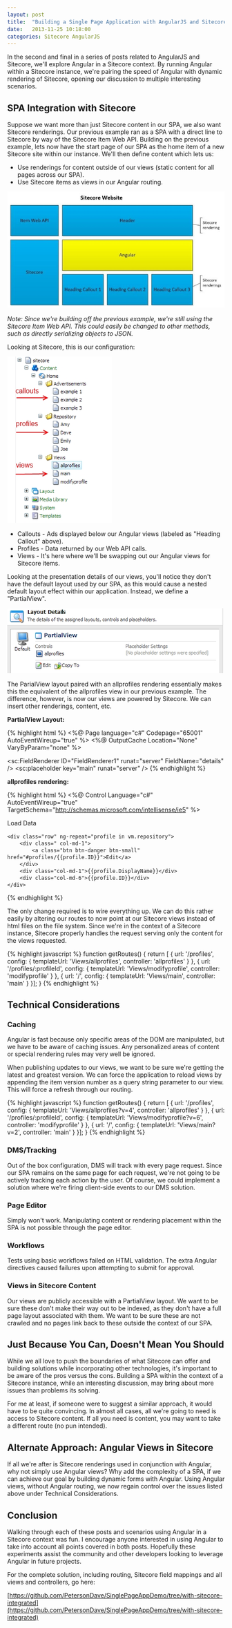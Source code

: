 ```yaml
---
layout: post
title:  "Building a Single Page Application with AngularJS and Sitecore: Part 2"
date:   2013-11-25 10:18:00
categories: Sitecore AngularJS
---
```


In the second and final in a series of posts related to AngularJS and Sitecore, we'll explore Angular in a Sitecore context. By running Angular within a Sitecore instance, we're pairing the speed of Angular with dynamic rendering of Sitecore, opening our discussion to multiple interesting scenarios.

## SPA Integration with Sitecore

Suppose we want more than just Sitecore content in our SPA, we also want Sitecore renderings. Our previous example ran as a SPA with a direct line to Sitecore by way of the Sitecore Item Web API. Building on the previous example, lets now have the start page of our SPA as the home item of a new Sitecore site within our instance. We'll then define content which lets us:

* Use renderings for content outside of our views (static content for all pages across our SPA).
* Use Sitecore items as views in our Angular routing.

![angular integrated](/assets/images/angular-integrated.jpg)

<em>Note: Since we're building off the previous example, we're still using the Sitecore Item Web API. This could easily be changed to other methods, such as directly serializing objects to JSON.</em>

Looking at Sitecore, this is our configuration:

![tree](/assets/images/tree.jpg)

* Callouts - Ads displayed below our Angular views (labeled as "Heading Callout" above).
* Profiles - Data returned by our Web API calls.
* Views - It's here where we'll be swapping out our Angular views for Sitecore items.

Looking at the presentation details of our views, you'll notice they don't have the default layout used by our SPA, as this would cause a nested default layout effect within our application. Instead, we define a "PartialView". 

![partial view](/assets/images/partial-view.jpg)

The ParialView layout paired with an allprofiles rendering essentially makes this the equivalent of the allprofiles view in our previous example. The difference, however, is now our views are powered by Sitecore. We can insert other renderings, content, etc.

**PartialView Layout:**

{% highlight html %}
<%@ Page language="c#" Codepage="65001" AutoEventWireup="true" %>
<%@ OutputCache Location="None" VaryByParam="none" %>

<sc:FieldRenderer ID="FieldRenderer1" runat="server" FieldName="details" />
<sc:placeholder key="main" runat="server" /> 
{% endhighlight %}

**allprofiles rendering:**

{% highlight html %}
<%@ Control Language="c#" AutoEventWireup="true" TargetSchema="http://schemas.microsoft.com/intellisense/ie5" %>
<div data-ng-controller="allprofiles as vm">
    <p><a class="btn btn-primary btn-lg" ng-click="vm.load();">Load Data</a></p>

    <div class="row" ng-repeat="profile in vm.repository">
        <div class=" col-md-1">
            <a class="btn btn-danger btn-small" href="#profiles/{{profile.ID}}">Edit</a>
        </div>
        <div class="col-md-1">{{profile.DisplayName}}</div>
        <div class="col-md-6">{{profile.ID}}</div>
    </div>
</div>
{% endhighlight %}

The only change required is to wire everything up. We can do this rather easily by altering our routes to now point at our Sitecore views instead of html files on the file system. Since we're in the context of a Sitecore instance, Sitecore properly handles the request serving only the content for the views requested.

{% highlight javascript %}
    function getRoutes() {
        return [
        {
            url: '/profiles',
            config: {
                templateUrl: 'Views/allprofiles',
                controller: 'allprofiles'
            }
        }, {
            url: '/profiles/:profileId',
            config: {
                templateUrl: 'Views/modifyprofile',
                controller: 'modifyprofile'
            }
        }, {
            url: '/',
            config: {
                templateUrl: 'Views/main',
                controller: 'main'
            }
        }];
    }
{% endhighlight %}
	
## Technical Considerations

### Caching

Angular is fast because only specific areas of the DOM are manipulated, but we have to be aware of caching issues. Any personalized areas of content or special rendering rules may very well be ignored. 

When publishing updates to our views, we want to be sure we're getting the latest and greatest version. We can force the application to reload views by appending the item version number as a query string parameter to our view. This will force a refresh through our routing.

{% highlight javascript %}
    function getRoutes() {
        return [
        {
            url: '/profiles',
            config: {
                templateUrl: 'Views/allprofiles?v=4',
                controller: 'allprofiles'
            }
        }, {
            url: '/profiles/:profileId',
            config: {
                templateUrl: 'Views/modifyprofile?v=6',
                controller: 'modifyprofile'
            }
        }, {
            url: '/',
            config: {
                templateUrl: 'Views/main?v=2',
                controller: 'main'
            }
        }];
    }
{% endhighlight %}
	
### DMS/Tracking

Out of the box configuration, DMS will track with every page request. Since our SPA remains on the same page for each request, we're not going to be actively tracking each action by the user. Of course, we could implement a solution where we're firing client-side events to our DMS solution.

### Page Editor

Simply won't work. Manipulating content or rendering placement within the SPA is not possible through the page editor.

### Workflows

Tests using basic workflows failed on HTML validation. The extra Angular directives caused failures upon attempting to submit for approval.

### Views in Sitecore Content

Our views are publicly accessible with a PartialView layout. We want to be sure these don't make their way out to be indexed, as they don't have a full page layout associated with them. We want to be sure these are not crawled and no pages link back to these outside the context of our SPA.

## Just Because You Can, Doesn't Mean You Should

While we all love to push the boundaries of what Sitecore can offer and  building solutions while incorporating other technologies, it's important to be aware of the pros versus the cons. Building a SPA within the context of a Sitecore instance, while an interesting discussion, may bring about more issues than problems its solving. 

For me at least, if someone were to suggest a similar approach, it would have to be quite convincing. In almost all cases, all we're going to need is access to Sitecore content. If all you need is content, you may want to take a different route (no pun intended). 

## Alternate Approach: Angular Views in Sitecore

If all we're after is Sitecore renderings used in conjunction with Angular, why not simply use Angular views? Why add the complexity of a SPA, if we can achieve our goal by building dynamic forms with Angular. Using Angular views, without Angular routing, we now regain control over the issues listed above under Technical Considerations.

## Conclusion

Walking through each of these posts and scenarios using Angular in a Sitecore context was fun. I encourage anyone interested in using Angular to take into account all points covered in both posts. Hopefully these experiments assist the community and other developers looking to leverage Angular in future projects.

For the complete solution, including routing, Sitecore field mappings and all views and controllers, go here:

[https://github.com/PetersonDave/SinglePageAppDemo/tree/with-sitecore-integrated](https://github.com/PetersonDave/SinglePageAppDemo/tree/with-sitecore-integrated)